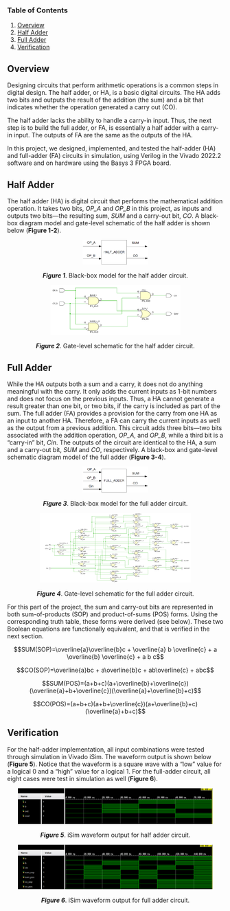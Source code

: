 ### Table of Contents<!--omit in toc-->

1. [Overview](#overview)
2. [Half Adder](#half-adder)
3. [Full Adder](#full-adder)
4. [Verification](#verification)

## Overview

Designing circuits that perform arithmetic operations is a common steps in 
digital design. The half adder, or HA, is a basic digital circuits. The HA adds 
two bits and outputs the result of the addition (the sum) and a bit that 
indicates whether the operation generated a carry out (CO).

The half adder lacks the ability to handle a carry-in input. Thus, the next
step is to build the full adder, or FA, is essentially a half adder with a 
carry-in input. The outputs of FA are the same as the outputs of the HA.

In this project, we designed, implemented, and tested the half-adder (HA) and 
full-adder (FA) circuits in simulation, using Verilog in the Vivado 2022.2 
software and on hardware using the Basys 3 FPGA board.

## Half Adder

The half adder (HA) is digital circuit that performs the mathematical addition
operation. It takes two bits, *OP_A* and *OP_B* in this project, as inputs and 
outputs two bits—the resulting sum, *SUM* and a carry-out bit, *CO*. A black-box 
diagram model and gate-level schematic of the half adder is shown below (**Figure 1-2**).

<p align="center">
    <img src="https://github.com/jlunaing/Digital-Circuits/blob/d198ed91618e397ae140210139db356bdb80141f/Project_01/Images/lab01_fig1.png" 
    width=30%    
    alt="Figure 1"/>
</p>

<p align="center"><b><i>Figure 1</i></b>. Black-box model for the half adder circuit.</p>

<p align="center">
    <img src="https://github.com/jlunaing/Digital-Circuits/blob/d198ed91618e397ae140210139db356bdb80141f/Project_01/Images/lab01_fig2.png" 
    width=60%    
    alt="Figure 2"/>
</p>

<p align="center"><b><i>Figure 2</i></b>. Gate-level schematic for the half adder circuit.</p>

## Full Adder

While the HA outputs both a sum and a carry, it does not do anything meaningful with the carry. It only adds the current inputs as 1-bit numbers and does not focus on the previous inputs. Thus, a HA cannot generate a result greater than one bit, or two bits, if the carry is included as part of the sum. The full adder (FA) provides a provision for the carry from one HA as an input to another HA. Therefore, a FA can carry the current inputs as well as the output from a previous addition. 
This circuit adds three bits—two bits associated with the addition operation, *OP_A*, and *OP_B*, while a third bit is a “carry-in” bit, *Cin*. The outputs of the circuit are identical to the HA, a sum and a carry-out bit, *SUM* and *CO*, respectively. 
A black-box and gate-level schematic diagram model of the full adder (**Figure 3-4**).

<p align="center">
    <img src="https://github.com/jlunaing/Digital-Circuits/blob/d198ed91618e397ae140210139db356bdb80141f/Project_01/Images/lab01_fig3.png" 
    width=30%    
    alt="Figure 3"/>
</p>

<p align="center"><b><i>Figure 3</i></b>. Black-box model for the full adder circuit.</p>

<p align="center">
    <img src="https://github.com/jlunaing/Digital-Circuits/blob/d198ed91618e397ae140210139db356bdb80141f/Project_01/Images/lab01_fig4.png" 
    width=70%    
    alt="Figure 4"/>
</p>

<p align="center"><b><i>Figure 4</i></b>. Gate-level schematic for the full adder circuit.</p>

For this part of the project, the sum and carry-out bits are represented in both sum-of-products (SOP) and product-of-sums (POS) forms. Using the corresponding truth table, these forms were derived (see below). These two Boolean equations are functionally equivalent, and that is verified in the next section.

$$SUM(SOP)=\overline{a}\overline{b}c + \overline{a} b \overline{c} + a \overline{b} \overline{c} + a b c$$

$$CO(SOP)=\overline{a}bc + a\overline{b}c + ab\overline{c} + abc$$

$$SUM(POS)=(a+b+c)(a+\overline{b}+\overline{c})(\overline{a}+b+\overline{c})(\overline{a}+\overline{b}+c)$$

$$CO(POS)=(a+b+c)(a+b+\overline{c})(a+\overline{b}+c)(\overline{a}+b+c)$$

## Verification

For the half-adder implementation, all input combinations were tested through simulation in Vivado iSim. The waveform output is shown below (**Figure 5**). Notice that the waveform is a square wave with a “low” value for a logical 0 and a “high” value for a logical 1. For the full-adder circuit, all eight cases were test in simulation as well (**Figure 6**). 

<p align="center">
    <img src="https://github.com/jlunaing/Digital-Circuits/blob/d198ed91618e397ae140210139db356bdb80141f/Project_01/Images/lab01_fig5.png" 
    width=90%    
    alt="Figure 5"/>
</p>

<p align="center"><b><i>Figure 5</i></b>. iSim waveform output for half adder circuit.</p>

<p align="center">
    <img src="https://github.com/jlunaing/Digital-Circuits/blob/d198ed91618e397ae140210139db356bdb80141f/Project_01/Images/lab01_fig6.png" 
    width=90%    
    alt="Figure 6"/>
</p>

<p align="center"><b><i>Figure 6</i></b>. iSim waveform output for full adder circuit.</p>